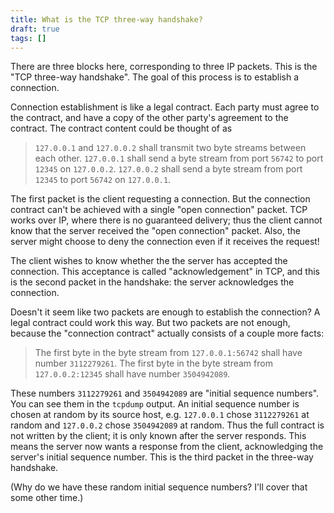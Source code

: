 ```yaml
---
title: What is the TCP three-way handshake?
draft: true
tags: []
---
```


There are three blocks here, corresponding to three IP packets.
This is the "TCP three-way handshake".
The goal of this process is to establish a connection.

Connection establishment is like a legal contract.
Each party must agree to the contract,
and have a copy of the other party's agreement to the contract.
The contract content could be thought of as

> `127.0.0.1` and `127.0.0.2` shall transmit two byte streams between each other.
> `127.0.0.1` shall send a byte stream from port `56742` to port `12345` on `127.0.0.2`.
> `127.0.0.2` shall send a byte stream from port `12345` to port `56742` on `127.0.0.1`.

The first packet is the client requesting a connection.
But the connection contract can't be achieved with a single "open connection" packet.
TCP works over IP, where there is no guaranteed delivery;
thus the client cannot know that the server received the "open connection" packet.
Also, the server might choose to deny the connection even if it receives the request!

The client wishes to know whether the the server has accepted the connection.
This acceptance is called "acknowledgement" in TCP,
and this is the second packet in the handshake:
the server acknowledges the connection.

Doesn't it seem like two packets are enough to establish the connection?
A legal contract could work this way.
But two packets are not enough, because the "connection contract"
actually consists of a couple more facts:

> The first byte in the byte stream from `127.0.0.1:56742` shall have number `3112279261`.
> The first byte in the byte stream from `127.0.0.2:12345` shall have number `3504942089`.

These numbers `3112279261` and `3504942089` are "initial sequence numbers".
You can see them in the `tcpdump` output.
An initial sequence number is chosen at random by its source host,
e.g. `127.0.0.1` chose `3112279261` at random
and `127.0.0.2` chose `3504942089` at random.
Thus the full contract is not written by the client;
it is only known after the server responds.
This means the server now wants a response from the client,
acknowledging the server's initial sequence number.
This is the third packet in the three-way handshake.

(Why do we have these random initial sequence numbers?
I'll cover that some other time.)
